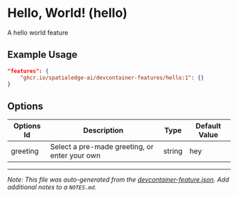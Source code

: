 
# Hello, World! (hello)

A hello world feature

## Example Usage

```json
"features": {
    "ghcr.io/spatialedge-ai/devcontainer-features/hello:1": {}
}
```

## Options

| Options Id | Description | Type | Default Value |
|-----|-----|-----|-----|
| greeting | Select a pre-made greeting, or enter your own | string | hey |



---

_Note: This file was auto-generated from the [devcontainer-feature.json](https://github.com/spatialedge-ai/devcontainer-features/blob/main/src/hello/devcontainer-feature.json).  Add additional notes to a `NOTES.md`._
